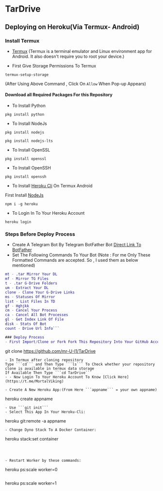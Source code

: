 # TarDrive
## Deploying on Heroku(Via Termux- Android)

### Install Termux
- [Termux](https://termux.com/)
(Termux is a terminal emulator and Linux environment app for Android. It also doesn't require you to root your device.)

- First Give Storage Permissions To Termux
```
termux-setup-storage
```
(After Using Above Command , Click On ```Allow``` When Pop-up Appears)

#### Download all Required Packages For this Repository
- To Install Python
```
pkg install python
```
- To Install NodeJs
```
pkg install nodejs
```
```
pkg install nodejs-lts
```
- To Install OpenSSL
```
pkg install openssl
```
- To Install OpenSSH
```
pkg install openssh
```
- To Install [Heroku Cli](https://devcenter.heroku.com/articles/heroku-cli) On Termux Android

First Install [NodeJs](https://github.com/com/TarDrive/README.md/19)
```
npm i -g heroku
```
- To Login In To Your Heroku Account
```
heroku login
```
### Steps Before Deploy Process
- Create A Telegram Bot By Telegram BotFather Bot [Direct Link To BotFather](https://t.me/BotFather)
- Set The Following Commands To Your Bot (Note : For me Only These Formatted Commands are accepted. So , I used them as below mentioned)
```m - Mirror Your DL
mt - .tar Mirror Your DL
mf - Mirror TG Files
t - .tar G-Drive Folders
um - Extract Your DL
clone - Clone Your G-Drive Links
ms - Statuses Of Mirror
list - List Files In TD
gf - Hghjkk
cm - Cancel Your Process
ca - Cancel All Bot Processes
gl - Get Index Link Of File
disk - Stats Of Bot
count - Drive Url Info```

### Deploy Process
- First Import/Clone or Fork Fork This Repository Into Your GitHub Account [Click Here To Know How](https://t.me/MortalViking) Or Directly Clone This Repository Into Termux By Following Command
```
git clone https://github.com/mr-U-I1/TarDrive
```
- In Termux after cloning repository
Type ```cd``` and Then Type ```ls``` To Check whether your repository clone is available in termux data storage
If Available Then Type ```cd TarDrive```
- - Now Login To Your Heroku Account To Know [Click Here](https://t.me/MortalViking)

- Create A New Heroku App:(From Here ```appname``` = your own appname)
```
heroku create appname	
```
- Use ```git init```
- Select This App In Your Heroku-Cli: 
```
heroku git:remote -a appname
```
- Change Dyno Stack To A Docker Container:
```
heroku stack:set container
```



- Restart Worker by these commands:
```
heroku ps:scale worker=0
```
```
heroku ps:scale worker=1
```	 
